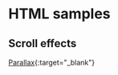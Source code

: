 # HTML samples

## Scroll effects
[Parallax](https://htmlpreview.github.io/?https://github.com/thwiese/html_snippets/blob/main/scroll-parallax/index.html){:target="_blank"}
